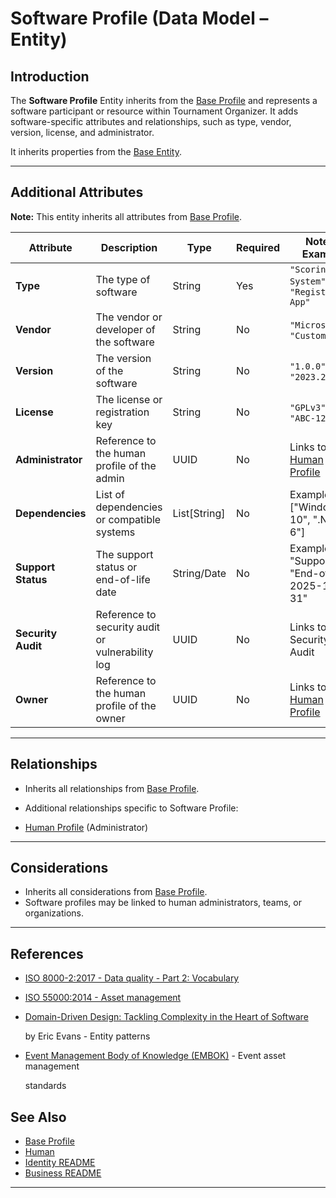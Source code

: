 # **Software Profile** (Data Model – Entity)

## **Introduction**

The **Software Profile** Entity inherits from the [Base Profile](../../identity/profile/base_profile.md) and
represents a software participant or resource within Tournament Organizer. It adds software-specific attributes and
relationships, such as type, vendor, version, license, and administrator.

It inherits properties from the [Base Entity](../../foundation/base_entity.md).

---

## **Additional Attributes**

**Note:** This entity inherits all attributes from [Base Profile](../../identity/profile/base_profile.md).

| Attribute          | Description                                      | Type         | Required | Notes / Example                                                                                                                   |
| ------------------ | ------------------------------------------------ | ------------ | -------- | --------------------------------------------------------------------------------------------------------------------------------- |
| **Type**           | The type of software                             | String       | Yes      | `"Scoring System"`, `"Registration App"`                                                                                          |
| **Vendor**         | The vendor or developer of the software          | String       | No       | `"Microsoft"`, `"Custom Dev"`                                                                                                     |
| **Version**        | The version of the software                      | String       | No       | `"1.0.0"`, `"2023.2"`                                                                                                             |
| **License**        | The license or registration key                  | String       | No       | `"GPLv3"`, `"ABC-123-XYZ"`                                                                                                        |
| **Administrator**  | Reference to the human profile of the admin      | UUID         | No       | Links to [Human Profile](../../identity/profile/human.md)                                                              |
| **Dependencies**   | List of dependencies or compatible systems       | List[String] | No       | Example: ["Windows 10", ".NET 6"]                                                                                                 |
| **Support Status** | The support status or end-of-life date           | String/Date  | No       | Example: "Supported", "End-of-Life: 2025-12-31"                                                                                   |
| **Security Audit** | Reference to security audit or vulnerability log | UUID         | No       | Links to Security Audit <!-- TODO: Create security audit --> |
| **Owner**          | Reference to the human profile of the owner      | UUID         | No       | Links to [Human Profile](../../identity/profile/human.md)                                                              |

---

## **Relationships**

- Inherits all relationships from [Base Profile](../../identity/profile/base_profile.md).
- Additional relationships specific to Software Profile:

- [Human Profile](../../identity/profile/human.md) (Administrator)

---

## **Considerations**

- Inherits all considerations from [Base Profile](../../identity/profile/base_profile.md).
- Software profiles may be linked to human administrators, teams, or organizations.

---

## References

- [ISO 8000-2:2017 - Data quality - Part 2: Vocabulary](https://www.iso.org/standard/36326.html)
- [ISO 55000:2014 - Asset management](https://www.iso.org/standard/55088.html)
- [Domain-Driven Design: Tackling Complexity in the Heart of Software](https://www.amazon.com/Domain-Driven-Design-Tackling-Complexity-Software/dp/0321125215)

  by Eric Evans - Entity patterns

- [Event Management Body of Knowledge (EMBOK)](https://www.embok.org/index.php/embok-model) - Event asset management

  standards

## See Also

- [Base Profile](../../identity/profile/base_profile.md)
- [Human](../../identity/profile/human.md)
- [Identity README](../../identity/README.md)
- [Business README](../../README.md)

---
